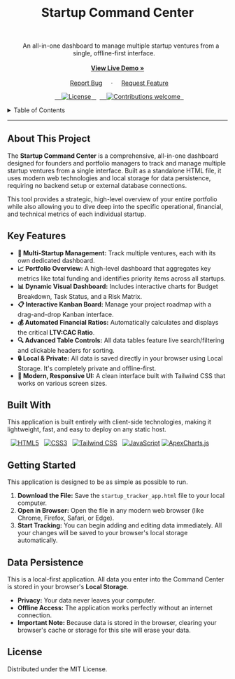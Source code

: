 <div align="center">
  <h1 align="center">Startup Command Center</h1>
  <p align="center">
    An all-in-one dashboard to manage multiple startup ventures from a single, offline-first interface.
    <br />
    <br />
    <a href="https://tabitha-dev.github.io/Startup_Command_Center/"><strong>View Live Demo »</strong></a>
    <br />
    <br />
    <a href="#">Report Bug</a>
    ·
    <a href="#">Request Feature</a>
  </p>
</div>

<p align="center">
  <a href="#">
    <img src="https://img.shields.io/badge/license-MIT-blue.svg" alt="License">
  </a>
  <a href="#">
    <img src="https://img.shields.io/badge/contributions-welcome-brightgreen.svg?style=flat" alt="Contributions welcome">
  </a>
</p>

<details>
  <summary>Table of Contents</summary>
  <ol>
    <li><a href="#about-this-project">About This Project</a></li>
    <li><a href="#key-features">Key Features</a></li>
    <li><a href="#built-with">Built With</a></li>
    <li><a href="#getting-started">Getting Started</a></li>
    <li><a href="#data-persistence">Data Persistence</a></li>
    <li><a href="#license">License</a></li>
  </ol>
</details>

---

## About This Project

The **Startup Command Center** is a comprehensive, all-in-one dashboard designed for founders and portfolio managers to track and manage multiple startup ventures from a single interface. Built as a standalone HTML file, it uses modern web technologies and local storage for data persistence, requiring no backend setup or external database connections.

This tool provides a strategic, high-level overview of your entire portfolio while also allowing you to dive deep into the specific operational, financial, and technical metrics of each individual startup.

## Key Features

* **🚀 Multi-Startup Management:** Track multiple ventures, each with its own dedicated dashboard.
* **📈 Portfolio Overview:** A high-level dashboard that aggregates key metrics like total funding and identifies priority items across all startups.
* **📊 Dynamic Visual Dashboard:** Includes interactive charts for Budget Breakdown, Task Status, and a Risk Matrix.
* **📋 Interactive Kanban Board:** Manage your project roadmap with a drag-and-drop Kanban interface.
* **💰 Automated Financial Ratios:** Automatically calculates and displays the critical **LTV:CAC Ratio**.
* **🔍 Advanced Table Controls:** All data tables feature live search/filtering and clickable headers for sorting.
* **🔒 Local & Private:** All data is saved directly in your browser using Local Storage. It's completely private and offline-first.
* **📱 Modern, Responsive UI:** A clean interface built with Tailwind CSS that works on various screen sizes.

## Built With

This application is built entirely with client-side technologies, making it lightweight, fast, and easy to deploy on any static host.

<p align="left">
  <a href="https://developer.mozilla.org/en-US/docs/Web/HTML"><img src="https://img.shields.io/badge/HTML5-E34F26?style=for-the-badge&logo=html5&logoColor=white" alt="HTML5"></a>
  <a href="https://developer.mozilla.org/en-US/docs/Web/CSS"><img src="https://img.shields.io/badge/CSS3-1572B6?style=for-the-badge&logo=css3&logoColor=white" alt="CSS3"></a>
  <a href="https://tailwindcss.com/"><img src="https://img.shields.io/badge/Tailwind_CSS-38B2AC?style=for-the-badge&logo=tailwind-css&logoColor=white" alt="Tailwind CSS"></a>
  <a href="https://developer.mozilla.org/en-US/docs/Web/JavaScript"><img src="https://img.shields.io/badge/JavaScript-F7DF1E?style=for-the-badge&logo=javascript&logoColor=black" alt="JavaScript"></a>
  <a href="https://apexcharts.com/"><img src="https://img.shields.io/badge/ApexCharts-3F51B5?style=for-the-badge&logo=apexcharts&logoColor=white" alt="ApexCharts.js"></a>
</p>

## Getting Started

This application is designed to be as simple as possible to run.

1.  **Download the File:** Save the `startup_tracker_app.html` file to your local computer.
2.  **Open in Browser:** Open the file in any modern web browser (like Chrome, Firefox, Safari, or Edge).
3.  **Start Tracking:** You can begin adding and editing data immediately. All your changes will be saved to your browser's local storage automatically.

## Data Persistence

This is a local-first application. All data you enter into the Command Center is stored in your browser's **Local Storage**.

* **Privacy:** Your data never leaves your computer.
* **Offline Access:** The application works perfectly without an internet connection.
* **Important Note:** Because data is stored in the browser, clearing your browser's cache or storage for this site will erase your data.

## License

Distributed under the MIT License.

